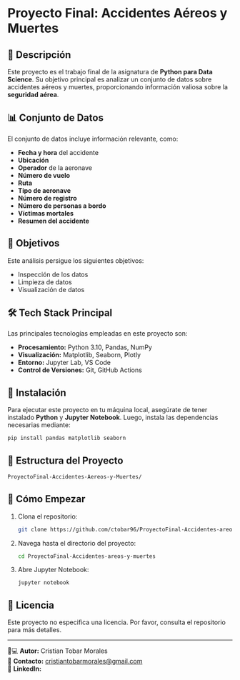 # Proyecto Final: Accidentes Aéreos y Muertes

## 📌 Descripción
Este proyecto es el trabajo final de la asignatura de **Python para Data Science**. Su objetivo principal es analizar un conjunto de datos sobre accidentes aéreos y muertes, proporcionando información valiosa sobre la **seguridad aérea**.

## 📊 Conjunto de Datos
El conjunto de datos incluye información relevante, como:
- **Fecha y hora** del accidente
- **Ubicación**
- **Operador** de la aeronave
- **Número de vuelo**
- **Ruta**
- **Tipo de aeronave**
- **Número de registro**
- **Número de personas a bordo**
- **Víctimas mortales**
- **Resumen del accidente**

## 🎯 Objetivos
Este análisis persigue los siguientes objetivos:
- Inspección de los datos
- Limpieza de datos
- Visualización de datos

## 🛠️ Tech Stack Principal
Las principales tecnologías empleadas en este proyecto son:
- **Procesamiento:** Python 3.10, Pandas, NumPy
- **Visualización:** Matplotlib, Seaborn, Plotly
- **Entorno:** Jupyter Lab, VS Code
- **Control de Versiones:** Git, GitHub Actions

## 🚀 Instalación
Para ejecutar este proyecto en tu máquina local, asegúrate de tener instalado **Python** y **Jupyter Notebook**. Luego, instala las dependencias necesarias mediante:

   ```bash
   pip install pandas matplotlib seaborn
   ```

## 📂 Estructura del Proyecto

   ```bash
ProyectoFinal-Accidentes-Aereos-y-Muertes/

   ```

## 🚀 Cómo Empezar
1. Clona el repositorio:
   ```bash
   git clone https://github.com/ctobar96/ProyectoFinal-Accidentes-areos-y-muertes.git
   ```
2. Navega hasta el directorio del proyecto:
   ```bash
   cd ProyectoFinal-Accidentes-areos-y-muertes
   ```
3. Abre Jupyter Notebook:
   ```bash
   jupyter notebook
   ```

## 📄 Licencia
Este proyecto no especifica una licencia. Por favor, consulta el repositorio para más detalles.

---

👨💻 **Autor:** Cristian Tobar Morales  
📧 **Contacto:** cristiantobarmorales@gmail.com  
🔗 **LinkedIn:** [](https://www.linkedin.com/in/tu-perfil)
